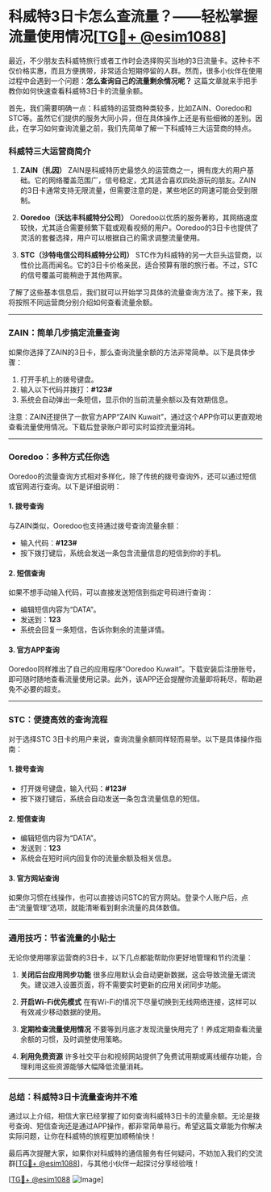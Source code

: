 # 科威特3日卡怎么查流量？——轻松掌握流量使用情况[[TG💪+ @esim1088](https://t.me/s/esim1088)]

最近，不少朋友去科威特旅行或者工作时会选择购买当地的3日流量卡。这种卡不仅价格实惠，而且方便携带，非常适合短期停留的人群。然而，很多小伙伴在使用过程中会遇到一个问题：**怎么查询自己的流量剩余情况呢？** 这篇文章就来手把手教你如何快速查看科威特3日卡的流量余额。

首先，我们需要明确一点：科威特的运营商种类较多，比如ZAIN、Ooredoo和STC等。虽然它们提供的服务大同小异，但在具体操作上还是有些细微的差别。因此，在学习如何查询流量之前，我们先简单了解一下科威特三大运营商的特点。

### **科威特三大运营商简介**

1. **ZAIN（扎因）**
   ZAIN是科威特历史最悠久的运营商之一，拥有庞大的用户基础。它的网络覆盖范围广，信号稳定，尤其适合喜欢四处游玩的朋友。ZAIN的3日卡通常支持无限流量，但需要注意的是，某些地区的网速可能会受到限制。

2. **Ooredoo（沃达丰科威特分公司）**
   Ooredoo以优质的服务著称，其网络速度较快，尤其适合需要频繁下载或观看视频的用户。Ooredoo的3日卡也提供了灵活的套餐选择，用户可以根据自己的需求调整流量使用。

3. **STC（沙特电信公司科威特分公司）**
   STC作为科威特的另一大巨头运营商，以性价比高而闻名。它的3日卡价格亲民，适合预算有限的旅行者。不过，STC的信号覆盖可能稍逊于其他两家。

了解了这些基本信息后，我们就可以开始学习具体的流量查询方法了。接下来，我将按照不同运营商分别介绍如何查看流量余额。

---

### **ZAIN：简单几步搞定流量查询**

如果你选择了ZAIN的3日卡，那么查询流量余额的方法非常简单。以下是具体步骤：

1. 打开手机上的拨号键盘。
2. 输入以下代码并拨打：**#123#**
3. 系统会自动弹出一条短信，显示你的当前流量余额以及有效期信息。

注意：ZAIN还提供了一款官方APP“ZAIN Kuwait”，通过这个APP你可以更直观地查看流量使用情况。下载后登录账户即可实时监控流量消耗。

---

### **Ooredoo：多种方式任你选**

Ooredoo的流量查询方式相对多样化，除了传统的拨号查询外，还可以通过短信或官网进行查询。以下是详细说明：

#### **1. 拨号查询**
与ZAIN类似，Ooredoo也支持通过拨号查询流量余额：
- 输入代码：**#123#**
- 按下拨打键后，系统会发送一条包含流量信息的短信到你的手机。

#### **2. 短信查询**
如果不想手动输入代码，可以直接发送短信到指定号码进行查询：
- 编辑短信内容为“DATA”。
- 发送到：**123**
- 系统会回复一条短信，告诉你剩余的流量详情。

#### **3. 官方APP查询**
Ooredoo同样推出了自己的应用程序“Ooredoo Kuwait”。下载安装后注册账号，即可随时随地查看流量使用记录。此外，该APP还会提醒你流量即将耗尽，帮助避免不必要的超支。

---

### **STC：便捷高效的查询流程**

对于选择STC 3日卡的用户来说，查询流量余额同样轻而易举。以下是具体操作指南：

#### **1. 拨号查询**
- 打开拨号键盘，输入代码：**#123#**
- 按下拨打键后，系统会自动发送一条包含流量信息的短信。

#### **2. 短信查询**
- 编辑短信内容为“DATA”。
- 发送到：**123**
- 系统会在短时间内回复你的流量余额及相关信息。

#### **3. 官方网站查询**
如果你习惯在线操作，也可以直接访问STC的官方网站。登录个人账户后，点击“流量管理”选项，就能清晰看到剩余流量的具体数值。

---

### **通用技巧：节省流量的小贴士**

无论你使用哪家运营商的3日卡，以下几点都能帮助你更好地管理和节约流量：

1. **关闭后台应用同步功能**
   很多应用默认会自动更新数据，这会导致流量无谓流失。建议进入设置页面，将不需要实时更新的应用关闭同步功能。

2. **开启Wi-Fi优先模式**
   在有Wi-Fi的情况下尽量切换到无线网络连接，这样可以有效减少移动数据的使用。

3. **定期检查流量使用情况**
   不要等到月底才发现流量快用完了！养成定期查看流量余额的习惯，及时调整使用策略。

4. **利用免费资源**
   许多社交平台和视频网站提供了免费试用期或离线缓存功能，合理利用这些资源能够大幅降低流量消耗。

---

### **总结：科威特3日卡流量查询并不难**

通过以上介绍，相信大家已经掌握了如何查询科威特3日卡的流量余额。无论是拨号查询、短信查询还是通过APP操作，都非常简单易行。希望这篇文章能为你解决实际问题，让你在科威特的旅程更加顺畅愉快！

最后再次提醒大家，如果你对科威特的通信服务有任何疑问，不妨加入我们的交流群[[TG💪+ @esim1088](https://t.me/s/esim1088)]，与其他小伙伴一起探讨分享经验哦！

[[TG💪+ @esim1088](https://t.me/s/esim1088) ![Image](https://i.postimg.cc/4NQfJmqS/Snipaste-2025-05-13-00-14-12.png)]